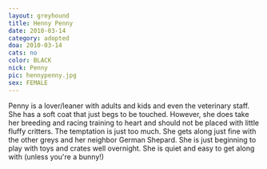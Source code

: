 ```yaml
---
layout: greyhound
title: Henny Penny
date: 2010-03-14
category: adopted
doa: 2010-03-14
cats: no
color: BLACK
nick: Penny
pic: hennypenny.jpg
sex: FEMALE
---
```

Penny is a lover/leaner with adults and kids and even the veterinary staff. She has a soft coat that just begs to be
touched. However, she does take her breeding and racing training to heart and should not be placed with little fluffy
critters. The temptation is just too much. She gets along just fine with the other greys and her neighbor German
Shepard. She is just beginning to play with toys and crates well overnight. She is quiet and easy to get along with
(unless you're a bunny!)
